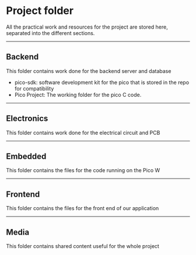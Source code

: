 # Project folder
All the practical work and resources for the project are stored here, separated into the different sections.

***
## Backend
This folder contains work done for the backend server and database
- pico-sdk: software development kit for the pico that is stored in the repo for compatibility
- Pico Project: The working folder for the pico C code.
***
## Electronics
This folder contains work done for the electrical circuit and PCB

***
## Embedded
This folder contains the files for the code running on the Pico W

***
## Frontend
This folder contains the files for the front end of our application

***
## Media
This folder contains shared content useful for the whole project